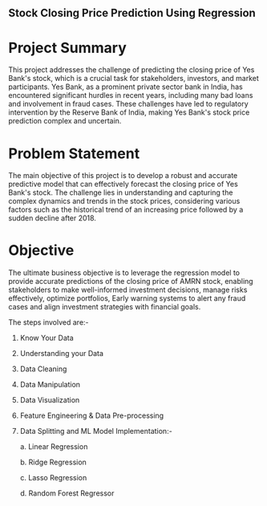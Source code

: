 ##  **Stock Closing Price Prediction Using Regression**

# Project Summary

This project addresses the challenge of predicting the closing price of Yes Bank's stock, which is a crucial task for stakeholders, investors, and market participants. Yes Bank, as a prominent private sector bank in India, has encountered significant hurdles in recent years, including many bad loans and involvement in fraud cases. These challenges have led to regulatory intervention by the Reserve Bank of India, making Yes Bank's stock price prediction complex and uncertain.

# Problem Statement

The main objective of this project is to develop a robust and accurate predictive model that can effectively forecast the closing price of Yes Bank's stock. The challenge lies in understanding and capturing the complex dynamics and trends in the stock prices, considering various factors such as the historical trend of an increasing price followed by a sudden decline after 2018.

# Objective

The ultimate business objective is to leverage the regression model to provide accurate predictions of the closing price of AMRN stock, enabling stakeholders to make well-informed investment decisions, manage risks effectively, optimize portfolios, Early warning systems to alert any fraud cases and align investment strategies with financial goals.

The steps involved are:-

1. Know Your Data

2. Understanding your Data

3. Data Cleaning

4. Data Manipulation

5. Data Visualization

6. Feature Engineering & Data Pre-processing

7. Data Splitting and ML Model Implementation:-

      a. Linear Regression

      b. Ridge Regression

      c. Lasso Regression

      d. Random Forest Regressor

